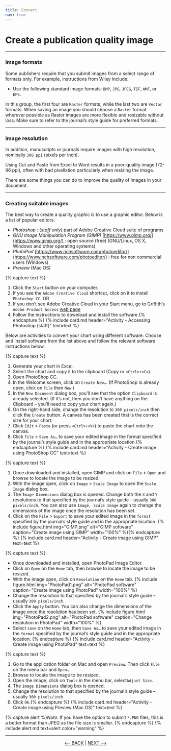 ```yaml
---
title: Convert
nav: true
---
```


# Create a publication quality image

------

### Image formats

Some publishers require that you submit images from a select range of formats only. For example, instructions from Wiley include:
- Use the following standard image formats: `BMP`, `JPG`, `JPEG`, `TIF`, `WMF`, or `EPS`.

In this group, the first four are `Raster` formats, while the last two are `Vector` formats. When saving an image you should choose a `Raster` format wherever possible as Raster images are more flexible and resizable without loss. Make sure to refer to the journal’s style guide for preferred formats.

-----

### Image resolution

In addition, manuscripts or journals require images with high resolution, nominally `300 ppi` (pixels per inch).

Using Cut and Paste from Excel to Word results in a poor-quality image (72-96 ppi), often with bad pixellation particularly when resizing the image.

There are some things you can do to improve the quality of images in your document.

-----

### Creating suitable images

The best way to create a quality graphic is to use a graphic editor. Below is a list of popular editors.

- *Photoshop* : (*staff only*) part of Adobe Creative Cloud suite of programs 
- *GNU Image Manipulation Program (GIMP)* [https://www.gimp.org/](https://www.gimp.org/) : open source (free) (GNU/Linux, OS X, Windows and other operating systems)
- *PhotoPad* [https://www.nchsoftware.com/photoeditor/](https://www.nchsoftware.com/photoeditor/) : free for non commercial users (Windows)
- *Preview* (Mac OS) 

{% capture text %}
1. Click the `Start` button on your computer.
2. If you see the `Adobe Creative Cloud` shortcut, click on it to install `Photoshop CC`.
OR
3. If you don’t see Adobe Creative Cloud in your Start menu, go to Griffith’s `Adobe Product Access` [web page](https://intranet.secure.griffith.edu.au/computing/software/self-help-and-support/general-information/adobe-licensing-changes)
4. Follow the instructions to download and install the software.{% endcapture %} {% include card.md header="Activity - Accessing Photoshop (staff)" text=text %}

Below are activities to convert your chart using different software.  Choose and install software from the list above and follow the relevant software instructions below.

{% capture text %}
1.	Generate your chart in Excel.
2.	Select the chart and copy it to the clipboard (Copy or `<Ctrl>+<C>`).
3.	Open PhotoShop CC.
4.	In the Welcome screen, click on `Create New…`.  (If PhotoShop is already open, click on `File` then `New`.)
5.	In the `New Document` dialog box, you’ll see that the option `Clipboard` is already selected.  (If it’s not, then you don’t have anything on the Clipboard – you’ll need to copy your chart again.)
6.	On the right-hand side, change the resolution to `300 pixels/inch` then click the `Create` button.  A canvas has been created that is the correct size for your chart.
7.	Click `Edit` > `Paste` (or press `<Ctrl>+<V>`) to paste the chart onto the canvas.
8.	Click `File` > `Save As…` to save your edited image in the format specified by the journal’s style guide and in the appropriate location.{% endcapture %} {% include card.md header="Activity - Create image using PhotoShop CC" text=text %}
 
{% capture text %}
1.	Once downloaded and installed, open GIMP and click on `File` > `Open` and browse to locate the image to be resized.
2.	With the image open, click on `Image` > `Scale Image` to open the `Scale Image` dialog box.
3. The `Image Dimensions` dialog box is opened.  Change both the `X` and `Y` resolutions to that specified by the journal’s style guide – usually `300 pixels/inch`.  You can also use `Image, Scale Image` again to change the dimensions of the image once the resolution has been set.
4. Click on the `File` > `Export` to save your edited image in the `format` specified by the journal’s style guide and in the appropriate location.
{% include figure.html img="GIMP.png" alt="GIMP software" caption="Create image using GIMP" width="100%" %}{% endcapture %} {% include card.md header="Activity - Create image using GIMP" text=text %}

{% capture text %}
- Once downloaded and installed, open PhotoPad Image Editor.
- Click on `Open` on the `Home` tab, then browse to locate the image to be resized.
- With the image open, click on `Resolution` on the `Home` tab.
{% include figure.html img="PhotoPad1.png" alt="PhotoPad software" caption="Create image using PhotoPad" width="100%" %}
- Change the resolution to that specified by the journal’s style guide – usually `300 pixels/inch`.
- Click the `Apply` button.  You can also change the dimensions of the image once the resolution has been set.
{% include figure.html img="PhotoPad2.png" alt="PhotoPad software" caption="Change resolution in PhotoPad" width="100%" %}
- Select `save` on the `Home` tab, then `Save As…` to save your edited image in the `format` specified by the journal’s style guide and in the appropriate location.
{% endcapture %} {% include card.md header="Activity - Create image using PhotoPad" text=text %}

{% capture text %}
1.	Go to the application folder on Mac and open `Preview`. Then click `File` on the menu bar and `Open…`.  
2.	Browse to locate the image to be resized.
3.	Open the image, click on `Tools` in the menu bar, select`Adjust Size`.
4. The `Image Dimensions` dialog box is opened.
5.	Change the resolution to that specified by the journal’s style guide – usually `300 pixels/inch`.
6.	Click `OK`.{% endcapture %} {% include card.md header="Activity - Create image using Preview (Mac OS)" text=text %}

{% capture alert %}*Note:* If you have the option to submit `*.PNG` files, this is a better format than JPEG as the file size is smaller.
{% endcapture %}
{% include alert.md text=alert color="warning" %}


-----

<p align="center">
  <a href="https://griffithunilibrary.github.io/intro-data-wrangle/content/4-lesson.html"><-- BACK</a> |
  <a href="https://griffithunilibrary.github.io/intro-data-wrangle/content/6-lesson.html">NEXT --></a>
</p>

